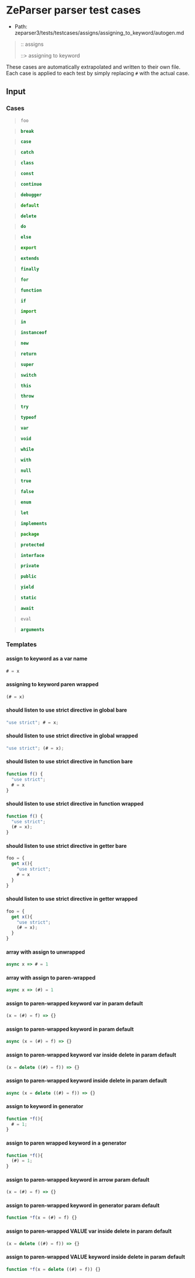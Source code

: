 # ZeParser parser test cases

- Path: zeparser3/tests/testcases/assigns/assigning_to_keyword/autogen.md

> :: assigns
>
> ::> assigning to keyword

These cases are automatically extrapolated and written to their own file.
Each case is applied to each test by simply replacing `#` with the actual case.

## Input

### Cases

> `````js
> foo
> `````

> `````js
> break
> `````

> `````js
> case
> `````

> `````js
> catch
> `````

> `````js
> class
> `````

> `````js
> const
> `````

> `````js
> continue
> `````

> `````js
> debugger
> `````

> `````js
> default
> `````

> `````js
> delete
> `````

> `````js
> do
> `````

> `````js
> else
> `````

> `````js
> export
> `````

> `````js
> extends
> `````

> `````js
> finally
> `````

> `````js
> for
> `````

> `````js
> function
> `````

> `````js
> if
> `````

> `````js
> import
> `````

> `````js
> in
> `````

> `````js
> instanceof
> `````

> `````js
> new
> `````

> `````js
> return
> `````

> `````js
> super
> `````

> `````js
> switch
> `````

> `````js
> this
> `````

> `````js
> throw
> `````

> `````js
> try
> `````

> `````js
> typeof
> `````

> `````js
> var
> `````

> `````js
> void
> `````

> `````js
> while
> `````

> `````js
> with
> `````

> `````js
> null
> `````

> `````js
> true
> `````

> `````js
> false
> `````

> `````js
> enum
> `````

> `````js
> let
> `````

> `````js
> implements
> `````

> `````js
> package
> `````

> `````js
> protected
> `````

> `````js
> interface
> `````

> `````js
> private
> `````

> `````js
> public
> `````

> `````js
> yield
> `````

> `````js
> static
> `````

> `````js
> await
> `````

> `````js
> eval
> `````

> `````js
> arguments
> `````

### Templates

#### assign to keyword as a var name

`````js
# = x
`````

#### assigning to keyword paren wrapped

`````js
(# = x)
`````

#### should listen to use strict directive in global bare

`````js
"use strict"; # = x;
`````

#### should listen to use strict directive in global wrapped

`````js
"use strict"; (# = x);
`````

#### should listen to use strict directive in function bare

`````js
function f() {
  "use strict";
  # = x
}
`````

#### should listen to use strict directive in function wrapped

`````js
function f() {
  "use strict";
  (# = x);
}
`````

#### should listen to use strict directive in getter bare

`````js
foo = {
  get x(){
    "use strict";
    # = x
  }
}
`````

#### should listen to use strict directive in getter wrapped

`````js
foo = {
  get x(){
    "use strict";
    (# = x);
  }
}
`````

#### array with assign to unwrapped

`````js
async x => # = 1
`````

#### array with assign to paren-wrapped

`````js
async x => (#) = 1
`````

#### assign to paren-wrapped keyword var in param default

`````js
(x = (#) = f) => {}
`````

#### assign to paren-wrapped keyword in param default

`````js
async (x = (#) = f) => {}
`````

#### assign to paren-wrapped keyword var inside delete in param default

`````js
(x = delete ((#) = f)) => {}
`````

#### assign to paren-wrapped keyword inside delete in param default

`````js
async (x = delete ((#) = f)) => {}
`````

#### assign to keyword in generator

`````js
function *f(){
  # = 1;
}
`````

#### assign to paren wrapped keyword in a generator

`````js
function *f(){
  (#) = 1;
}
`````

#### assign to paren-wrapped keyword in arrow param default

`````js
(x = (#) = f) => {}
`````

#### assign to paren-wrapped keyword in generator param default

`````js
function *f(x = (#) = f) {}
`````

#### assign to paren-wrapped VALUE var inside delete in param default

`````js
(x = delete ((#) = f)) => {}
`````

#### assign to paren-wrapped VALUE keyword inside delete in param default

`````js
function *f(x = delete ((#) = f)) {}
`````
